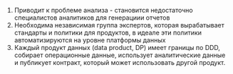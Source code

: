 1. Приводит к проблеме анализа - становится недостаточно специалистов аналитиков для генерациии отчетов
2. Необходима независимая группа экспертов, которая вырабатывает стандарты и политики для продуктов, в идеале эти
   политики автоматизируются на уровне платформы данных
3. Каждый продукт данных (data product, DP) имеет границы по DDD, собирает операционные данные, использует аналитические
   данные и публикует контракт, который может использовать другой продукт.